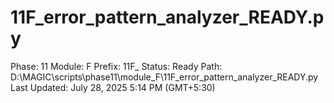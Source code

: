 # 11F_error_pattern_analyzer_READY.py

Phase: 11
Module: F
Prefix: 11F_
Status: Ready
Path: D:\MAGIC\scripts\phase11\module_F\11F_error_pattern_analyzer_READY.py
Last Updated: July 28, 2025 5:14 PM (GMT+5:30)